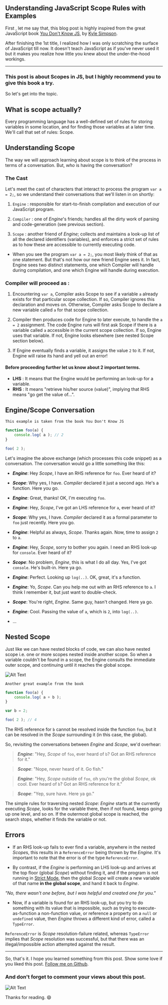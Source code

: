 ## Understanding JavaScript Scope Rules with Examples

First , let me say that, this blog post is highly inspired from the great JavaScript book [You Don't Know JS](https://github.com/getify/You-Dont-Know-JS/blob/1st-ed/README.md), by [Kyle Simpson](https://github.com/getify). 

After finishing the 1st title, I realized how I was only scratching the surface of JavaScript till now. It doesn't teach JavaScript as if you've never used it but it makes you realize how little you knew about the under-the-hood workings.

<hr>

### This post is about Scopes in JS, but I highly recommend you to give this book a try.
So let's get into the topic.

## What is scope actually?
Every programming language has a well-defined set of rules for storing variables in some location, and for finding those variables at a later time. We'll call that set of rules: Scope.

## Understanding Scope
The way we will approach learning about scope is to think of the process in terms of a conversation. But, *who* is having the conversation?

### The Cast

Let's meet the cast of characters that interact to process the program `var a = 2;`, so we understand their conversations that we'll listen in on shortly:

1. `Engine` : responsible for start-to-finish compilation and execution of our JavaScript program.

2. `Compiler` : one of *Engine*'s friends; handles all the dirty work of parsing and code-generation (see previous section).

3. `Scope` : another friend of *Engine*; collects and maintains a look-up list of all the declared identifiers (variables), and enforces a strict set of rules as to how these are accessible to currently executing code.

- When you see the program `var a = 2;`, you most likely think of that as one statement. But that's not how our new friend Engine sees it. In fact, Engine sees two distinct statements, one which Compiler will handle during compilation, and one which Engine will handle during execution.

### Compiler will proceed as : 
1. Encountering `var a`, Compiler asks Scope to see if a variable `a` already exists for that particular scope collection. If so, Compiler ignores this declaration and moves on. Otherwise, Compiler asks Scope to declare a new variable called `a` for that scope collection.

2. Compiler then produces code for Engine to later execute, to handle the `a = 2` assignment. The code Engine runs will first ask Scope if there is a variable called `a` accessible in the current scope collection. If so, Engine uses that variable. If not, Engine looks elsewhere (see nested Scope section below).

3. If Engine eventually finds a variable, it assigns the value `2` to it. If not, Engine will raise its hand and yell out an error!

#### Before proceeding further let us know about 2 important terms.
- **LHS** : It means that the Engine would be performing an look-up for a variable.
- **RHS** : It means "retrieve his/her source (value)", implying that RHS means "go get the value of...".

## Engine/Scope Conversation
```
This example is taken from the book You Don't Know JS
```

```js
function foo(a) {
	console.log( a ); // 2
}

foo( 2 );
```

Let's imagine the above exchange (which processes this code snippet) as a conversation. The conversation would go a little something like this:

- ***Engine***: Hey *Scope*, I have an RHS reference for `foo`. Ever heard of it?

- ***Scope***: Why yes, I have. *Compiler* declared it just a second ago. He's a function. Here you go.

- ***Engine***: Great, thanks! OK, I'm executing `foo`.

- ***Engine***: Hey, *Scope*, I've got an LHS reference for `a`, ever heard of it?

- ***Scope***: Why yes, I have. *Compiler* declared it as a formal parameter to `foo` just recently. Here you go.

- ***Engine***: Helpful as always, *Scope*. Thanks again. Now, time to assign `2` to `a`.

- ***Engine***: Hey, *Scope*, sorry to bother you again. I need an RHS look-up for `console`. Ever heard of it?

- ***Scope***: No problem, *Engine*, this is what I do all day. Yes, I've got `console`. He's built-in. Here ya go.

- ***Engine***: Perfect. Looking up `log(..)`. OK, great, it's a function.

- ***Engine***: Yo, *Scope*. Can you help me out with an RHS reference to `a`. I think I remember it, but just want to double-check.

- ***Scope***: You're right, *Engine*. Same guy, hasn't changed. Here ya go.

- ***Engine***: Cool. Passing the value of `a`, which is `2`, into `log(..)`.

- ...

## Nested Scope
Just like we can have nested blocks of code, we can also have nested scope i.e. one or more scopes nested inside another scope.
So when a variable couldn't be found in a scope, the Engine consults the immediate outer scope, and continuing until it reaches the global scope. 

![Alt Text](https://dev-to-uploads.s3.amazonaws.com/i/utrxj6pm6j75ap7e47zx.png)

```
Another great example from the book
```

```js
function foo(a) {
	console.log( a + b );
}

var b = 2;

foo( 2 ); // 4
```

The RHS reference for `b` cannot be resolved inside the function `foo`, but it can be resolved in the *Scope* surrounding it (in this case, the global).

So, revisiting the conversations between *Engine* and *Scope*, we'd overhear:

> ***Engine***: "Hey, *Scope* of `foo`, ever heard of `b`? Got an RHS reference for it."

> ***Scope***: "Nope, never heard of it. Go fish."

> ***Engine***: "Hey, *Scope* outside of `foo`, oh you're the global *Scope*, ok cool. Ever heard of `b`? Got an RHS reference for it."

> ***Scope***: "Yep, sure have. Here ya go."

The simple rules for traversing nested *Scope*: *Engine* starts at the currently executing *Scope*, looks for the variable there, then if not found, keeps going up one level, and so on. If the outermost global scope is reached, the search stops, whether it finds the variable or not.

## Errors
- If an RHS look-up fails to ever find a variable, anywhere in the nested *Scope*s, this results in a `ReferenceError` being thrown by the *Engine*. It's important to note that the error is of the type `ReferenceError`.

- By contrast, if the *Engine* is performing an LHS look-up and arrives at the top floor (global *Scope*) without finding it, and if the program is not running in [Strict Mode](https://developer.mozilla.org/en-US/docs/Web/JavaScript/Reference/Strict_mode), then the global *Scope* will create a new variable of that name **in the global scope**, and hand it back to *Engine*.

*"No, there wasn't one before, but I was helpful and created one for you."*

- Now, if a variable is found for an RHS look-up, but you try to do something with its value that is impossible, such as trying to execute-as-function a non-function value, or reference a property on a `null` or `undefined` value, then *Engine* throws a different kind of error, called a `TypeError`.

`ReferenceError` is *Scope* resolution-failure related, whereas `TypeError` implies that *Scope* resolution was successful, but that there was an illegal/impossible action attempted against the result.

<hr>

So, that's it. I hope you learned something from this post. 
Show some love if you liked this post. [Follow me on Github](https://github.com/Soumya-Dey).

### And don't forget to comment your views about this post.

![Alt Text](https://dev-to-uploads.s3.amazonaws.com/i/e67sa6u0vueytg1kavpj.jpg)

Thanks for reading. 😄